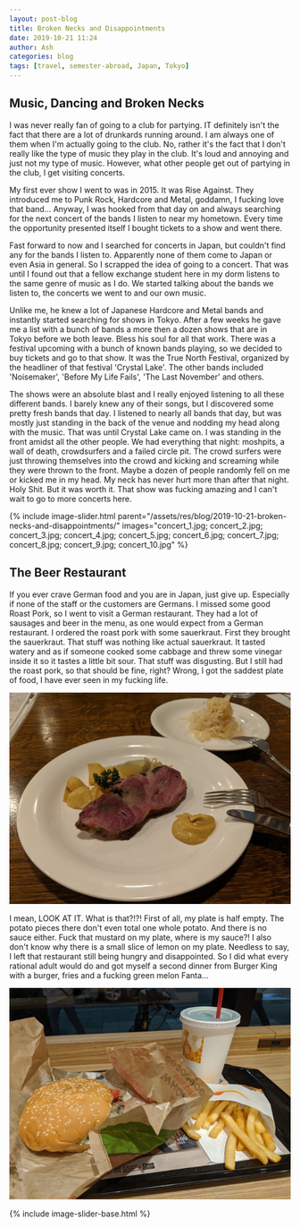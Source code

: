 ```yaml
---
layout: post-blog
title: Broken Necks and Disappointments
date: 2019-10-21 11:24
author: Ash
categories: blog
tags: [travel, semester-abroad, Japan, Tokyo]
---
```


## Music, Dancing and Broken Necks

I was never really fan of going to a club for partying. IT definitely isn't the fact that there are a lot of drunkards running around. I am always one of them when I'm actually going to the club. No, rather it's the fact that I don't really like the type of music they play in the club. It's loud and annoying and just not my type of music. However, what other people get out of partying in the club, I get visiting concerts.

My first ever show I went to was in 2015. It was Rise Against. They introduced me to Punk Rock, Hardcore and Metal, goddamn, I fucking love that band... Anyway, I was hooked from that day on and always searching for the next concert of the bands I listen to near my hometown. Every time the opportunity presented itself I bought tickets to a show and went there.

Fast forward to now and I searched for concerts in Japan, but couldn't find any for the bands I listen to. Apparently none of them come to Japan or even Asia in general. So I scrapped the idea of going to a concert. That was until I found out that a fellow exchange student here in my dorm listens to the same genre of music as I do. We started talking about the bands we listen to, the concerts we went to and our own music.

Unlike me, he knew a lot of Japanese Hardcore and Metal bands and instantly started searching for shows in Tokyo. After a few weeks he gave me a list with a bunch of bands a more then a dozen shows that are in Tokyo before we both leave. Bless his soul for all that work. There was a festival upcoming with a bunch of known bands playing, so we decided to buy tickets and go to that show. It was the True North Festival, organized by the headliner of that festival 'Crystal Lake'. The other bands included 'Noisemaker', 'Before My Life Fails', 'The Last November' and others.

The shows were an absolute blast and I really enjoyed listening to all these different bands. I barely knew any of their songs, but I discovered some pretty fresh bands that day. I listened to nearly all bands that day, but was mostly just standing in the back of the venue and nodding my head along with the music. That was until Crystal Lake came on. I was standing in the front amidst all the other people. We had everything that night: moshpits, a wall of death, crowdsurfers and a failed circle pit. The crowd surfers were just throwing themselves into the crowd and kicking and screaming while they were thrown to the front. Maybe a dozen of people randomly fell on me or kicked me in my head. My neck has never hurt more than after that night. Holy Shit. But it was worth it. That show was fucking amazing and I can't wait to go to more concerts here.

{% include image-slider.html parent="/assets/res/blog/2019-10-21-broken-necks-and-disappointments/" images="concert_1.jpg; concert_2.jpg; concert_3.jpg; concert_4.jpg; concert_5.jpg; concert_6.jpg; concert_7.jpg; concert_8.jpg; concert_9.jpg; concert_10.jpg" %}

## The Beer Restaurant

If you ever crave German food and you are in Japan, just give up. Especially if none of the staff or the customers are Germans. I missed some good Roast Pork, so I went to visit a German restaurant. They had a lot of sausages and beer in the menu, as one would expect from a German restaurant. I ordered the roast pork with some sauerkraut. First they brought the sauerkraut. That stuff was nothing like actual sauerkraut. It tasted watery and as if someone cooked some cabbage and threw some vinegar inside it so it tastes a little bit sour. That stuff was disgusting. But I still had the roast pork, so that should be fine, right? Wrong, I got the saddest plate of food, I have ever seen in my fucking life.

![shitty-food](/assets/res/blog/2019-10-21-broken-necks-and-disappointments/sadness.jpg)

I mean, LOOK AT IT. What is that?!?! First of all, my plate is half empty. The potato pieces there don't even total one whole potato. And there is no sauce either. Fuck that mustard on my plate, where is my sauce?! I also don't know why there is a small slice of lemon on my plate. Needless to say, I left that restaurant still being hungry and disappointed. So I did what every rational adult would do and got myself a second dinner from Burger King with a burger, fries and a fucking green melon Fanta...

![burger-king-food](/assets/res/blog/2019-10-21-broken-necks-and-disappointments/burger-king.jpg)

{% include image-slider-base.html %}
